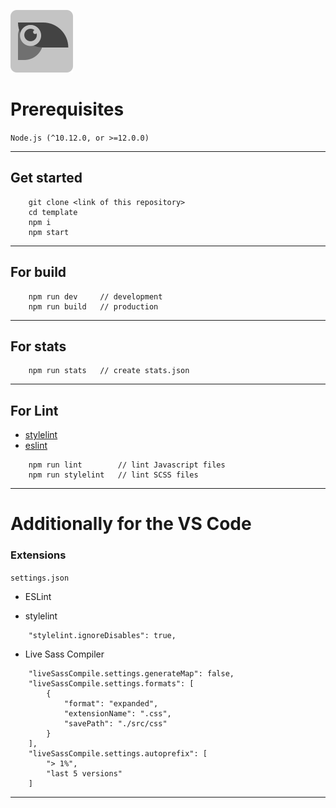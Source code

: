 [![Logo Template][logo]][github]

# Prerequisites 
`Node.js (^10.12.0, or >=12.0.0)`

---

## Get started

```
	git clone <link of this repository>
	cd template
	npm i
	npm start
```

---

## For build

```
	npm run dev		// development
	npm run build	// production
```

---

## For stats

```
	npm run stats	// create stats.json
```

---

## For Lint

- [stylelint][stylelint]
- [eslint][eslint]

```
	npm run lint		// lint Javascript files
	npm run stylelint	// lint SCSS files
```

---

# Additionally for the VS Code

### Extensions 
`settings.json`

- ESLint

- stylelint
```
	"stylelint.ignoreDisables": true,
```

- Live Sass Compiler
```
	"liveSassCompile.settings.generateMap": false,
	"liveSassCompile.settings.formats": [
		{
			"format": "expanded",
			"extensionName": ".css",
			"savePath": "./src/css"
		}
	],
	"liveSassCompile.settings.autoprefix": [
		"> 1%",
		"last 5 versions"
	]
```

--- 

[stylelint]: https://stylelint.io/
[eslint]: https://eslint.org/

[logo]: src/img/box.svg
[github]: https://github.com/luamoris